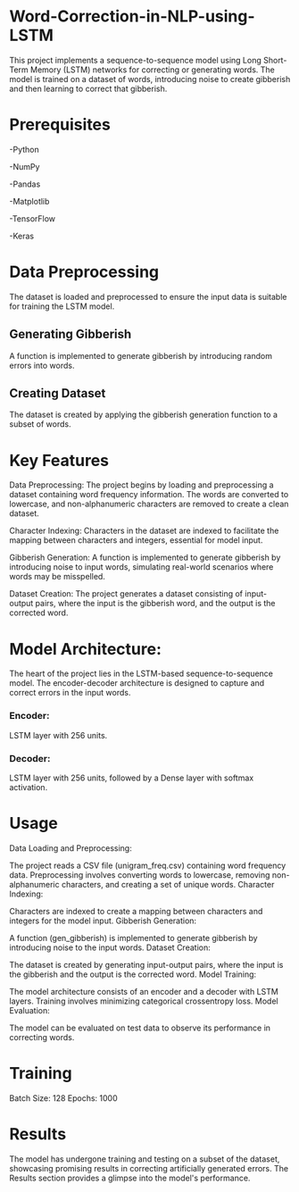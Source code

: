 # Word-Correction-in-NLP-using-LSTM
This project implements a sequence-to-sequence model using Long Short-Term Memory (LSTM) networks for correcting or generating words. The model is trained on a dataset of words, introducing noise to create gibberish and then learning to correct that gibberish.

# Prerequisites
-Python

-NumPy

-Pandas

-Matplotlib

-TensorFlow

-Keras

# Data Preprocessing
The dataset is loaded and preprocessed to ensure the input data is suitable for training the LSTM model.

## Generating Gibberish
A function is implemented to generate gibberish by introducing random errors into words.

## Creating Dataset
The dataset is created by applying the gibberish generation function to a subset of words.

# Key Features
Data Preprocessing: The project begins by loading and preprocessing a dataset containing word frequency information. The words are converted to lowercase, and non-alphanumeric characters are removed to create a clean dataset.

Character Indexing: Characters in the dataset are indexed to facilitate the mapping between characters and integers, essential for model input.

Gibberish Generation: A function is implemented to generate gibberish by introducing noise to input words, simulating real-world scenarios where words may be misspelled.

Dataset Creation: The project generates a dataset consisting of input-output pairs, where the input is the gibberish word, and the output is the corrected word.

# Model Architecture: 
The heart of the project lies in the LSTM-based sequence-to-sequence model. The encoder-decoder architecture is designed to capture and correct errors in the input words.

### Encoder:
LSTM layer with 256 units.

### Decoder:
LSTM layer with 256 units, followed by a Dense layer with softmax activation.

# Usage
Data Loading and Preprocessing:

The project reads a CSV file (unigram_freq.csv) containing word frequency data.
Preprocessing involves converting words to lowercase, removing non-alphanumeric characters, and creating a set of unique words.
Character Indexing:

Characters are indexed to create a mapping between characters and integers for the model input.
Gibberish Generation:

A function (gen_gibberish) is implemented to generate gibberish by introducing noise to the input words.
Dataset Creation:

The dataset is created by generating input-output pairs, where the input is the gibberish and the output is the corrected word.
Model Training:

The model architecture consists of an encoder and a decoder with LSTM layers.
Training involves minimizing categorical crossentropy loss.
Model Evaluation:

The model can be evaluated on test data to observe its performance in correcting words.


# Training
Batch Size: 128
Epochs: 1000

# Results
The model has undergone training and testing on a subset of the dataset, showcasing promising results in correcting artificially generated errors. The Results section provides a glimpse into the model's performance.

